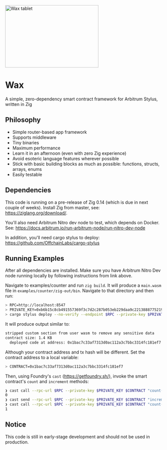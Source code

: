 <img src="1024px-Table_with_was_and_stylus_Roman_times.jp" width="300" height="200" alt="Wax tablet">

# Wax
A simple, zero-dependency smart contract framework for Arbitrum Stylus, written in Zig

## Philosophy

- Simple router-based app framework
- Supports middleware
- Tiny binaries
- Maximum performance
- Learn it in an afternoon (even with zero Zig experience)
- Avoid esoteric language features wherever possible
- Stick with basic building blocks as much as possible: functions, structs, arrays, enums
- Easily testable

## Dependencies

This code is running on a pre-release of Zig 0.14 (which is due in next couple of weeks). Install Zig from master, see: https://ziglang.org/download/. 

You'll also need Arbitrum Nitro dev node to test, which depends on Docker. See: https://docs.arbitrum.io/run-arbitrum-node/run-nitro-dev-node

In addition, you'll need cargo stylus to deploy: https://github.com/OffchainLabs/cargo-stylus

## Running Examples

After all dependencies are installed. Make sure you have Arbitrum Nitro Dev node running locally by following instructions from link above.

Navigate to examples/counter and run `zig build`. It will produce a `main.wasm` file in `examples/counter/zig-out/bin`. Navigate to that directory and then run:

```bash
> RPC=http://localhost:8547
> PRIVATE_KEY=0xb6b15c8cb491557369f3c7d2c287b053eb229daa9c22138887752191c9520659
> cargo stylus deploy --no-verify --endpoint $RPC --private-key $PRIVATE_KEY --wasm-file=main.wasm
```

It will produce output similar to:

```bash
stripped custom section from user wasm to remove any sensitive data
contract size: 1.4 KB
  deployed code at address: 0x1bac7c33af7313d0ac112a3c7bbc3314fc181ef7                                                                     deployment tx hash: 0x9ec6bb6672fe3c6141390b77688290f4202c73a5e2c88fc2acd0f6efc429db64                                                   wasm already activated!
```

Although your contract address and tx hash will be different. Set the contract address to a local variable:

```bash
> CONTRACT=0x1bac7c33af7313d0ac112a3c7bbc3314fc181ef7
```

Then, using Foundry's `cast` (https://getfoundry.sh/), invoke the smart contract's `count` and `increment` methods:

```bash
❯ cast call --rpc-url $RPC --private-key $PRIVATE_KEY $CONTRACT "count()(uint256)"
0
❯ cast send --rpc-url $RPC --private-key $PRIVATE_KEY $CONTRACT "increment()()"
❯ cast call --rpc-url $RPC --private-key $PRIVATE_KEY $CONTRACT "count()(uint256)"
1
```

## Notice

This code is still in early-stage development and should not be used in production.
